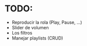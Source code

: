 # TODO:

- Reproducir la rola (Play, Pause, ...)
- Slider de volumen
- Los filtros
- Manejar playlists (CRUD)
